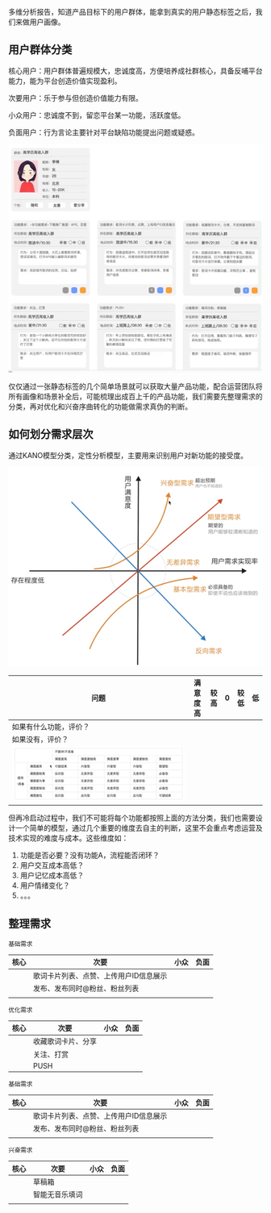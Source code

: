 多维分析报告，知道产品目标下的用户群体，能拿到真实的用户静态标签之后，我们来做用户画像。

## 用户群体分类

核心用户：用户群体普遍规模大，忠诚度高，方便培养成社群核心，具备反哺平台能力，能为平台创造价值实现盈利。

次要用户：乐于参与但创造价值能力有限。

小众用户：忠诚度不到，留恋平台某一功能，活跃度低。

负面用户：行为言论主要针对平台缺陷功能提出问题或疑惑。

![用户画像模板](../../images/pm/用户画像模板.png)

仅仅通过一张静态标签的几个简单场景就可以获取大量产品功能，配合运营团队将所有画像和场景补全后，可能梳理出成百上千的产品功能，我们需要先整理需求的分类，再对优化和兴奋序曲转化的功能做需求真伪的判断。

## **如何划分需求层次**

通过KANO模型分类，定性分析模型，主要用来识别用户对新功能的接受度。

![KANO模型](../../images/pm/KANO模型.png)

| 问题                                                         | 满意度高 | 较高 | 0    | 较低 | 低   |
| ------------------------------------------------------------ | -------- | ---- | ---- | ---- | ---- |
| 如果有什么功能，评价？                                       |          |      |      |      |      |
| 如果没有，评价？                                             |          |      |      |      |      |
| <img src="../../images/pm/需求分类.png" alt="需求分类" style="zoom:200%;" /> |          |      |      |      |      |

但再冷启动过程中，我们不可能将每个功能都按照上面的方法分类，我们也需要设计一个简单的模型，通过几个重要的维度去自主的判断，这里不会重点考虑运营及技术实现的难度与成本。这些维度如：

1. 功能是否必要？没有功能A，流程能否闭环？
2. 用户交互成本高低？
3. 用户记忆成本高低？
4. 用户情绪变化？
5. 。。。

## **整理需求**

`基础需求`

| 核心 | 次要                                   | 小众 | 负面 |
| ---- | -------------------------------------- | ---- | ---- |
|      | 歌词卡片列表、点赞、上传用户ID信息展示 |      |      |
|      | 发布、发布同时@粉丝、粉丝列表          |      |      |
|      |                                        |      |      |

`优化需求`

| 核心 | 次要               | 小众 | 负面 |
| ---- | ------------------ | ---- | ---- |
|      | 收藏歌词卡片、分享 |      |      |
|      | 关注、打赏         |      |      |
|      | PUSH               |      |      |

`基础需求`

| 核心 | 次要                                   | 小众 | 负面 |
| ---- | -------------------------------------- | ---- | ---- |
|      | 歌词卡片列表、点赞、上传用户ID信息展示 |      |      |
|      | 发布、发布同时@粉丝、粉丝列表          |      |      |
|      |                                        |      |      |

`兴奋需求`

| 核心 | 次要           | 小众 | 负面 |
| ---- | -------------- | ---- | ---- |
|      | 草稿箱         |      |      |
|      | 智能无音乐填词 |      |      |
|      |                |      |      |

